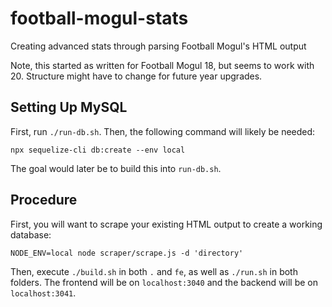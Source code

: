 # football-mogul-stats
Creating advanced stats through parsing Football Mogul's HTML output

Note, this started as written for Football Mogul 18, but seems to work with 20.
Structure might have to change for future year upgrades.

## Setting Up MySQL

First, run `./run-db.sh`.
Then, the following command will likely be needed:

```
npx sequelize-cli db:create --env local
```

The goal would later be to build this into `run-db.sh`.

## Procedure

First, you will want to scrape your existing HTML output to create a working database:
```
NODE_ENV=local node scraper/scrape.js -d 'directory'
```

Then, execute `./build.sh` in both `.` and `fe`, as well as `./run.sh` in both
folders.
The frontend will be on `localhost:3040` and the backend will be on `localhost:3041`.
